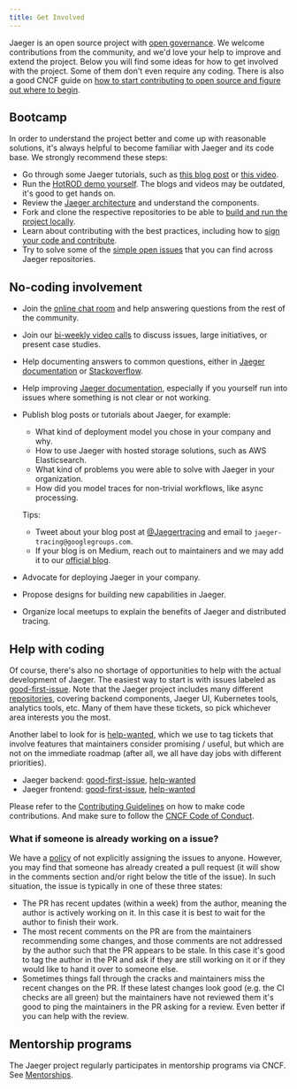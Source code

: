 ```yaml
---
title: Get Involved
---
```


Jaeger is an open source project with [open governance](https://github.com/jaegertracing/jaeger/blob/main/GOVERNANCE.md). We welcome contributions from the community, and we'd love your help to improve and extend the project. Below you will find some ideas for how to get involved with the project. Some of them don't even require any coding. There is also a good
CNCF guide on [how to start contributing to open source and figure out where to begin](https://contribute.cncf.io/contributors/getting-started/).

## Bootcamp

In order to understand the project better and come up with reasonable solutions, it's always helpful to become familiar with Jaeger and its code base. We strongly recommend these steps:

* Go through some Jaeger tutorials, such as [this blog post](https://medium.com/jaegertracing/take-jaeger-for-a-hotrod-ride-233cf43e46c2) or [this video](https://youtu.be/s7IrYt1igSM?si=B3NI6ruohKfSPUCl&t=445).
* Run the [HotROD demo yourself](https://github.com/jaegertracing/jaeger/blob/main/examples/hotrod/README.md). The blogs and videos may be outdated, it's good to get hands on.
* Review the [Jaeger architecture](https://www.jaegertracing.io/docs/latest/architecture/) and understand the components.
* Fork and clone the respective repositories to be able to [build and run the project locally](https://github.com/jaegertracing/jaeger/blob/main/CONTRIBUTING.md#getting-started).
* Learn about contributing with the best practices, including how to [sign your code and contribute](https://github.com/jaegertracing/jaeger/blob/main/CONTRIBUTING_GUIDELINES.md#creating-a-pull-request).
* Try to solve some of the [simple open issues](./#help-with-coding) that you can find across Jaeger repositories.

## No-coding involvement

* Join the [online chat room](../get-in-touch/) and help answering questions from the rest of the community.
* Join our [bi-weekly video calls](../get-in-touch/) to discuss issues, large initiatives, or present case studies.
* Help documenting answers to common questions, either in [Jaeger documentation](https://github.com/jaegertracing/documentation) or [Stackoverflow](https://stackoverflow.com/questions/tagged/jaeger).
* Help improving [Jaeger documentation](https://github.com/jaegertracing/documentation), especially if you yourself run into issues where something is not clear or not working.
* Publish blog posts or tutorials about Jaeger, for example:
  * What kind of deployment model you chose in your company and why.
  * How to use Jaeger with hosted storage solutions, such as AWS Elasticsearch.
  * What kind of problems you were able to solve with Jaeger in your organization.
  * How did you model traces for non-trivial workflows, like async processing.

  Tips:

  * Tweet about your blog post at [@Jaegertracing](https://twitter.com/jaegertracing) and email to `jaeger-tracing@googlegroups.com`.
  * If your blog is on Medium, reach out to maintainers and we may add it to our [official blog](https://medium.com/jaegertracing).

* Advocate for deploying Jaeger in your company.
* Propose designs for building new capabilities in Jaeger.
* Organize local meetups to explain the benefits of Jaeger and distributed tracing.

## Help with coding

Of course, there's also no shortage of opportunities to help with the actual development of Jaeger. The easiest way to start is with issues labeled as [good-first-issue][]. Note that the Jaeger project includes many different [repositories](https://github.com/jaegertracing/), covering backend components, Jaeger UI, Kubernetes tools, analytics tools, etc. Many of them have these tickets, so pick whichever area interests you the most.

Another label to look for is [help-wanted][], which we use to tag tickets that involve features that maintainers consider promising / useful, but which are not on the immediate roadmap (after all, we all have day jobs with different priorities).

  * Jaeger backend: [good-first-issue](https://github.com/jaegertracing/jaeger/labels/good%20first%20issue), [help-wanted](https://github.com/jaegertracing/jaeger/labels/help%20wanted)
  * Jaeger frontend: [good-first-issue](https://github.com/jaegertracing/jaeger-ui/labels/good%20first%20issue), [help-wanted](https://github.com/jaegertracing/jaeger-ui/labels/help%20wanted)

Please refer to the [Contributing Guidelines](https://github.com/jaegertracing/jaeger/blob/main/CONTRIBUTING_GUIDELINES.md) on how to make code contributions. And make sure to follow the [CNCF Code of Conduct](https://github.com/cncf/foundation/blob/master/code-of-conduct.md).

### What if someone is already working on a issue?

We have a [policy][not-assigning] of not explicitly assigning the issues to anyone. However, you may find that someone has already created a pull request (it will show in the comments section and/or right below the title of the issue). In such situation, the issue is typically in one of these three states:
  * The PR has recent updates (within a week) from the author, meaning the author is actively working on it. In this case it is best to wait for the author to finish their work.
  * The most recent comments on the PR are from the maintainers recommending some changes, and those comments are not addressed by the author such that the PR appears to be stale. In this case it's good to tag the author in the PR and ask if they are still working on it or if they would like to hand it over to someone else.
  * Sometimes things fall through the cracks and maintainers miss the recent changes on the PR. If these latest changes look good (e.g. the CI checks are all green) but the maintainers have not reviewed them it's good to ping the maintainers in the PR asking for a review. Even better if you can help with the review.


## Mentorship programs

The Jaeger project regularly participates in mentorship programs via CNCF. See [Mentorships](../mentorship/).

[good-first-issue]: https://github.com/search?q=org%3Ajaegertracing+label%3A%22good+first+issue%22&type=issues&state=open
[help-wanted]: https://github.com/search?q=org%3Ajaegertracing+label%3A%22help+wanted%22&type=issues&state=open
[not-assigning]: https://github.com/jaegertracing/jaeger/blob/main/CONTRIBUTING_GUIDELINES.md#assigning-issues
